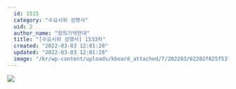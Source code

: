 ```yaml
---
  id: 1515
  category: "수요시위 성명서"
  uid: 2
  author_name: "정의기억연대"
  title: "[수요시위 성명서] 1533차"
  created: "2022-03-03 12:01:28"
  updated: "2022-03-03 12:01:28"
  image: "/kr/wp-content/uploads/kboard_attached/7/202203/62202f825f53f8458047.jpg"
---
```

![](/kr/wp-content/uploads/kboard_attached/7/202203/62202f825f53f8458047.jpg)